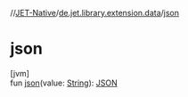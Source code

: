 //[JET-Native](../../index.md)/[de.jet.library.extension.data](index.md)/[json](json.md)

# json

[jvm]\
fun [json](json.md)(value: [String](https://kotlinlang.org/api/latest/jvm/stdlib/kotlin/-string/index.html)): [JSON](../de.jet.library.tool.devlang/-j-s-o-n/index.md)
